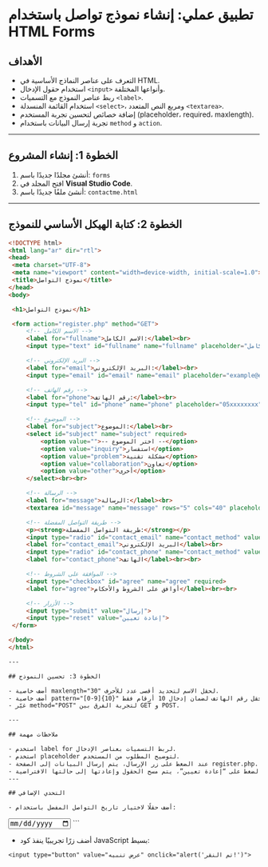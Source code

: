 # تطبيق عملي: إنشاء نموذج تواصل باستخدام HTML Forms

## الأهداف
- التعرف على عناصر النماذج الأساسية في HTML.  
- استخدام حقول الإدخال `<input>` وأنواعها المختلفة.  
- ربط عناصر النموذج مع التسميات `<label>`.  
- استخدام القائمة المنسدلة `<select>`، ومربع النص المتعدد `<textarea>`.  
- إضافة خصائص لتحسين تجربة المستخدم (placeholder، required، maxlength).  
- تجربة إرسال البيانات باستخدام `method` و `action`.

---

## الخطوة 1: إنشاء المشروع
1. أنشئ مجلدًا جديدًا باسم: `forms`
2. افتح المجلد في **Visual Studio Code**.  
3. أنشئ ملفًا جديدًا باسم: `contactme.html`


---

## الخطوة 2: كتابة الهيكل الأساسي للنموذج

```html
<!DOCTYPE html>
<html lang="ar" dir="rtl">
<head>
 <meta charset="UTF-8">
 <meta name="viewport" content="width=device-width, initial-scale=1.0">
 <title>نموذج التواصل</title>
</head>
<body>

 <h1>نموذج التواصل</h1>

 <form action="register.php" method="GET">
     <!-- الاسم الكامل -->
     <label for="fullname">الاسم الكامل:</label><br>
     <input type="text" id="fullname" name="fullname" placeholder="اكتب اسمك الكامل" required><br><br>

     <!-- البريد الإلكتروني -->
     <label for="email">البريد الإلكتروني:</label><br>
     <input type="email" id="email" name="email" placeholder="example@email.com" required><br><br>

     <!-- رقم الهاتف -->
     <label for="phone">رقم الهاتف:</label><br>
     <input type="tel" id="phone" name="phone" placeholder="05xxxxxxxx"><br><br>

     <!-- الموضوع -->
     <label for="subject">الموضوع:</label><br>
     <select id="subject" name="subject" required>
         <option value="">-- اختر الموضوع --</option>
         <option value="inquiry">استفسار</option>
         <option value="problem">مشكلة تقنية</option>
         <option value="collaboration">تعاون</option>
         <option value="other">أخرى</option>
     </select><br><br>

     <!-- الرسالة -->
     <label for="message">الرسالة:</label><br>
     <textarea id="message" name="message" rows="5" cols="40" placeholder="اكتب رسالتك هنا..."></textarea><br><br>

     <!-- طريقة التواصل المفضلة -->
     <p><strong>طريقة التواصل المفضلة:</strong></p>
     <input type="radio" id="contact_email" name="contact_method" value="email">
     <label for="contact_email">البريد الإلكتروني</label><br>
     <input type="radio" id="contact_phone" name="contact_method" value="phone">
     <label for="contact_phone">الهاتف</label><br><br>

     <!-- الموافقة على الشروط -->
     <input type="checkbox" id="agree" name="agree" required>
     <label for="agree">أوافق على الشروط والأحكام</label><br><br>

     <!-- الأزرار -->
     <input type="submit" value="إرسال">
     <input type="reset" value="إعادة تعيين">
 </form>

</body>
</html>

---

## الخطوة 3: تحسين النموذج

- أضف خاصية maxlength="30" لحقل الاسم لتحديد أقصى عدد للأحرف.
- أضف خاصية pattern="[0-9]{10}" لحقل رقم الهاتف لضمان إدخال 10 أرقام فقط.
- غيّر method="POST" لتجربة الفرق بين GET و POST.

---

## ملاحظات مهمة

- استخدم label for لربط التسميات بعناصر الإدخال.
- استخدم placeholder لتوضيح المطلوب من المستخدم.
- عند الضغط على زر الإرسال، يتم إرسال البيانات إلى الصفحة register.php.
- عند الضغط على “إعادة تعيين”، يتم مسح الحقول وإعادتها إلى حالتها الافتراضية.
---

## التحدي الإضافي

- أضف حقلًا لاختيار تاريخ التواصل المفضل باستخدام:
```
<input type="date" name="contact_date">
```

- أضف زرًا تجريبيًا ينفذ كود JavaScript بسيط:
```
<input type="button" value="عرض تنبيه" onclick="alert('تم النقر!')">
```